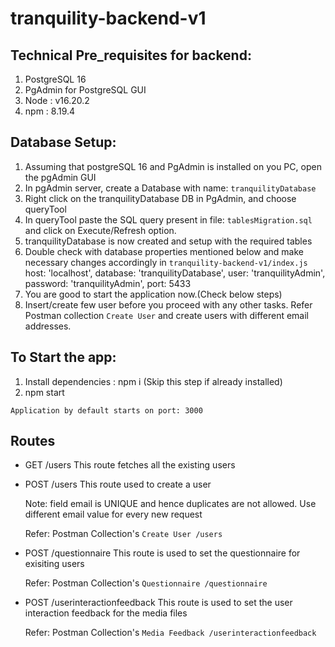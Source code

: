 # tranquility-backend-v1

## Technical Pre_requisites for backend:
1. PostgreSQL 16
2. PgAdmin for PostgreSQL GUI
3. Node : v16.20.2
4. npm : 8.19.4

## Database Setup:
1. Assuming that postgreSQL 16 and PgAdmin is installed on you PC, open the pgAdmin GUI
2. In pgAdmin server, create a Database with name: `tranquilityDatabase`
3. Right click on the tranquilityDatabase DB in PgAdmin, and choose queryTool
4. In queryTool paste the SQL query present in file: `tablesMigration.sql` and click on Execute/Refresh option.
5. tranquilityDatabase is now created and setup with the required tables
6. Double check with database properties mentioned below and make necessary changes accordingly in `tranquility-backend-v1/index.js`  
            host: 'localhost',
            database: 'tranquilityDatabase',
            user: 'tranquilityAdmin',
            password: 'tranquilityAdmin',
            port: 5433
7. You are good to start the application now.(Check below steps)
8. Insert/create few user before you proceed with any other tasks. Refer Postman collection `Create User` and create users with different email addresses.


## To Start the app:
   1. Install dependencies : npm i (Skip this step if already installed)
   2. npm start

    Application by default starts on port: 3000

## Routes

- GET  /users
    This route fetches all the existing users

- POST  /users 
    This route used to create a user
    
    Note: field email is UNIQUE and hence duplicates are not allowed. Use different email value for every new request
    
    Refer: Postman Collection's `Create User /users`

- POST  /questionnaire
    This route is used to set the questionnaire for exisiting users

    Refer: Postman Collection's `Questionnaire /questionnaire`

- POST  /userinteractionfeedback
    This route is used to set the user interaction feedback for the media files

    Refer: Postman Collection's `Media Feedback /userinteractionfeedback`
          